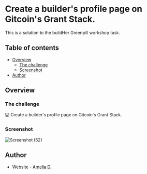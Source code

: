 # Create a builder's profile page on Gitcoin's Grant Stack.

This is a solution to the buildHer Greenpill workshop task.

## Table of contents

- [Overview](#overview)
  - [The challenge](#the-challenge)
  - [Screenshot](#screenshot)
- [Author](#author)


## Overview

### The challenge

💻 Create a builder's profile page on Gitcoin's Grant Stack.


### Screenshot
![Screenshot (52)](https://github.com/amelia2802/buildher_projects/assets/49182604/b5fee325-ef33-4120-9cf5-743120d1a8f1)


## Author

- Website - [Amelia D.](https://ameliadutta.netlify.app/)

